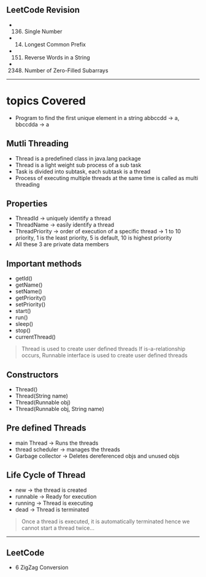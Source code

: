## LeetCode Revision

- 136. Single Number
- 14. Longest Common Prefix
- 151. Reverse Words in a String
- 2348. Number of Zero-Filled Subarrays

---

# topics Covered

- Program to find the first unique element in a string abbccdd -> a, bbccdda -> a

## Mutli Threading

- Thread is a predefined class in java.lang package
- Thread is a light weight sub process of a sub task
- Task is divided into subtask, each subtask is a thread
- Process of executing multiple threads at the same time is called as multi threading

## Properties

- ThreadId -> uniquely identify a thread
- ThreadName -> easily identify a thread
- ThreadPriority -> order of execution of a specific thread -> 1 to 10 priority, 1 is the least priority, 5 is default, 10 is highest priority
- All these 3 are private data members

## Important methods

- getId()
- getName()
- setName()
- getPriority()
- setPriority()
- start()
- run()
- sleep()
- stop()
- currentThread()

> Thread is used to create user defined threads
> If is-a-relationship occurs, Runnable interface is used to create user defined threads

## Constructors

- Thread()
- Thread(String name)
- Thread(Runnable obj)
- Thread(Runnable obj, String name)

## Pre defined Threads

- main Thread -> Runs the threads
- thread scheduler -> manages the threads
- Garbage collector -> Deletes dereferenced objs and unused objs

## Life Cycle of Thread

- new -> the thread is created
- runnable -> Ready for execution
- running -> Thread is executing
- dead -> Thread is terminated

> Once a thread is executed, it is automatically terminated hence we cannot start a thread twice...

---

## LeetCode

- 6 ZigZag Conversion
